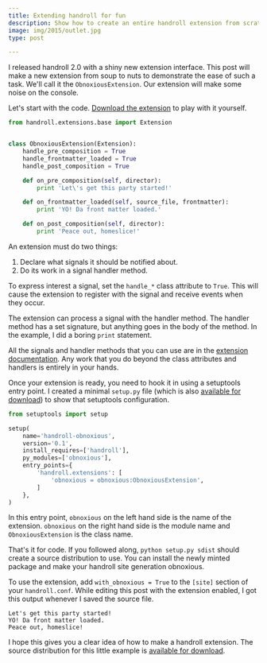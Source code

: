 ```yaml
---
title: Extending handroll for fun
description: Show how to create an entire handroll extension from scratch
image: img/2015/outlet.jpg
type: post

---
```

I released handroll 2.0 with a shiny new extension interface.
This post will make a new extension from soup to nuts
to demonstrate the ease of such a task.
We'll call it the `ObnoxiousExtension`.
Our extension will make some noise on the console.

Let's start with the code.
[Download the extension](obnoxious.py)
to play with it yourself.

```python
from handroll.extensions.base import Extension


class ObnoxiousExtension(Extension):
    handle_pre_composition = True
    handle_frontmatter_loaded = True
    handle_post_composition = True

    def on_pre_composition(self, director):
        print 'Let\'s get this party started!'

    def on_frontmatter_loaded(self, source_file, frontmatter):
        print 'YO! Da front matter loaded.'

    def on_post_composition(self, director):
        print 'Peace out, homeslice!'
```

An extension must do two things:

1. Declare what signals it should be notified about.
2. Do its work in a signal handler method.

To express interest a signal,
set the `handle_*` class attribute to `True`.
This will cause the extension to register with the signal
and receive events when they occur.

The extension can process a signal with the handler method.
The handler method has a set signature,
but anything goes in the body of the method.
In the example,
I did a boring `print` statement.

All the signals and handler methods that you can use
are in the [extension documentation][rtd].
Any work that you do beyond the class attributes
and handlers is entirely in your hands.

[rtd]: http://handroll.readthedocs.org/en/latest/extensions.html

Once your extension is ready,
you need to hook it in using a setuptools entry point.
I created a minimal `setup.py` file
(which is also [available for download](setup.py))
to show that setuptools configuration.

```python
from setuptools import setup

setup(
    name='handroll-obnoxious',
    version='0.1',
    install_requires=['handroll'],
    py_modules=['obnoxious'],
    entry_points={
        'handroll.extensions': [
            'obnoxious = obnoxious:ObnoxiousExtension',
        ]
    },
)
```

In this entry point,
`obnoxious` on the left hand side is the name of the extension.
`obnoxious` on the right hand side is the module name
and `ObnoxiousExtension` is the class name.

That's it for code.
If you followed along,
`python setup.py sdist` should create a source distribution to use.
You can install the newly minted package
and make your handroll site generation obnoxious.

To use the extension,
add `with_obnoxious = True`
to the `[site]` section of your `handroll.conf`.
While editing this post with the extension enabled,
I got this output
whenever I saved the source file.

```
Let's get this party started!
YO! Da front matter loaded.
Peace out, homeslice!
```

I hope this gives you a clear idea
of how to make a handroll extension.
The source distribution for this little example
is [available for download](handroll-obnoxious-0.1.tar.gz).
